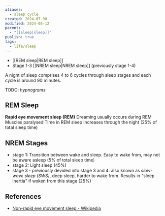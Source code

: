 ```yaml
---
aliases:
  - sleep cycle
created: 2024-07-08
modified: 2024-08-12
parent:
  - "[[sleep|sleep]]"
publish: true
tags:
  - life/sleep
---
```


- [[REM sleep|REM sleep]]
- Stage 1-3 [[NREM sleep|NREM sleep]] (previously stage 1-4)

A night of sleep comprises 4 to 6 cycles through sleep stages and each cycle is around 90 minutes.

TODO: *hypnograms*

## REM Sleep
**Rapid eye movement sleep (REM)** Dreaming usually occurs during REM
Muscles paralysed
Time in REM sleep increases through the night
(25% of total sleep time)

## NREM Stages
- stage 1: Transition between wake and sleep. Easy to wake from, may not be aware asleep (5% of total sleep time)
- stage 2: Light sleep (45%)
- stage 3 - previously devided into stage 3 and 4: also known as *slow-wave sleep (SWS)*, deep sleep, harder to wake from. Results in "sleep inertia" if woken from this stage (25%)

## References
- [Non-rapid eye movement sleep - Wikipedia](https://en.wikipedia.org/wiki/Non-rapid_eye_movement_sleep)